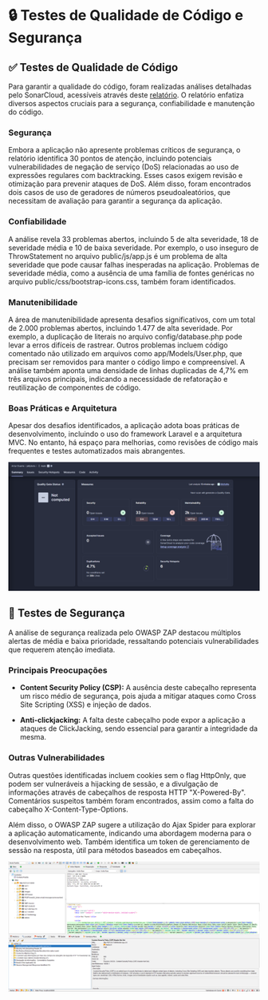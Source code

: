 # 🔒 Testes de Qualidade de Código e Segurança

## ✅ Testes de Qualidade de Código

Para garantir a qualidade do código, foram realizadas análises detalhadas pelo SonarCloud, acessíveis através deste [relatório](https://sonarcloud.io/summary/overall?id=artur-duart_jellybots). O relatório enfatiza diversos aspectos cruciais para a segurança, confiabilidade e manutenção do código.

### Segurança

Embora a aplicação não apresente problemas críticos de segurança, o relatório identifica 30 pontos de atenção, incluindo potenciais vulnerabilidades de negação de serviço (DoS) relacionadas ao uso de expressões regulares com backtracking. Esses casos exigem revisão e otimização para prevenir ataques de DoS. Além disso, foram encontrados dois casos de uso de geradores de números pseudoaleatórios, que necessitam de avaliação para garantir a segurança da aplicação.

### Confiabilidade

A análise revela 33 problemas abertos, incluindo 5 de alta severidade, 18 de severidade média e 10 de baixa severidade. Por exemplo, o uso inseguro de ThrowStatement no arquivo public/js/app.js é um problema de alta severidade que pode causar falhas inesperadas na aplicação. Problemas de severidade média, como a ausência de uma família de fontes genéricas no arquivo public/css/bootstrap-icons.css, também foram identificados.

### Manutenibilidade

A área de manutenibilidade apresenta desafios significativos, com um total de 2.000 problemas abertos, incluindo 1.477 de alta severidade. Por exemplo, a duplicação de literais no arquivo config/database.php pode levar a erros difíceis de rastrear. Outros problemas incluem código comentado não utilizado em arquivos como app/Models/User.php, que precisam ser removidos para manter o código limpo e compreensível. A análise também aponta uma densidade de linhas duplicadas de 4,7% em três arquivos principais, indicando a necessidade de refatoração e reutilização de componentes de código.

### Boas Práticas e Arquitetura

Apesar dos desafios identificados, a aplicação adota boas práticas de desenvolvimento, incluindo o uso do framework Laravel e a arquitetura MVC. No entanto, há espaço para melhorias, como revisões de código mais frequentes e testes automatizados mais abrangentes.

![Overview](./img/sonarcloud.png)

## 🔐 Testes de Segurança

A análise de segurança realizada pelo OWASP ZAP destacou múltiplos alertas de média e baixa prioridade, ressaltando potenciais vulnerabilidades que requerem atenção imediata.

### Principais Preocupações

- **Content Security Policy (CSP):** A ausência deste cabeçalho representa um risco médio de segurança, pois ajuda a mitigar ataques como Cross Site Scripting (XSS) e injeção de dados.

- **Anti-clickjacking:** A falta deste cabeçalho pode expor a aplicação a ataques de ClickJacking, sendo essencial para garantir a integridade da mesma.

### Outras Vulnerabilidades

Outras questões identificadas incluem cookies sem o flag HttpOnly, que podem ser vulneráveis a hijacking de sessão, e a divulgação de informações através de cabeçalhos de resposta HTTP "X-Powered-By". Comentários suspeitos também foram encontrados, assim como a falta do cabeçalho X-Content-Type-Options.

Além disso, o OWASP ZAP sugere a utilização do Ajax Spider para explorar a aplicação automaticamente, indicando uma abordagem moderna para o desenvolvimento web. Também identifica um token de gerenciamento de sessão na resposta, útil para métodos baseados em cabeçalhos.

![Overview](./img/owasp.png)
